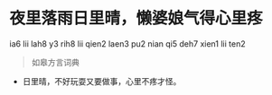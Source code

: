 # 夜里落雨日里晴，懒婆娘气得心里疼
ia6 lii lah8 y3 rih8 lii qien2 laen3 pu2 nian qi5 deh7 xien1 lii ten2
> 如皋方言词典
- 日里晴，不好玩耍又要做事，心里不疼才怪。
